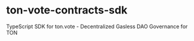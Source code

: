 # ton-vote-contracts-sdk
TypeScript SDK for ton.vote - Decentralized Gasless DAO Governance for TON
